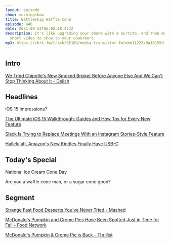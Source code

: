 ```yaml
---
layout: episode
show: morningshow
title: Battleship Waffle Cone
episode: 446
date: 2021-09-22T06:02:18.457Z
description: It's like upgrading your phone with a burrito, and then making a
  short video to show to your coworkers.
mp3: https://chrt.fm/track/9E18G/media.transistor.fm/ebe11223/9a18155d.mp3
---
```

## Intro

[We Tried Chipotle's New Smoked Brisket Before Anyone Else And We Can't Stop Thinking About It - Delish](https://apple.news/AJXDzQfCRSk2C2yTdcS5Cxw)

## Headlines

iOS 15 Impressions?

[The Ultimate iOS 15 Walkthrough: Guides and How Tos for Every New Feature](https://www.macrumors.com/guide/ultimate-ios-15-walkthrough/)

[Slack Is Trying to Replace Meetings With an Instagram Stories-Style Feature](https://gizmodo.com/slack-is-trying-to-replace-meetings-with-an-instagram-s-1847715716)

[Hallelujah, Amazon's New Kindles Finally Have USB-C](https://gizmodo.com/hallelujah-amazons-new-kindles-finally-have-usb-c-1847709997)

## Today's Special

National Ice Cream Cone Day

Are you a waffle cone man, or a sugar cone goon?

## Segment

[Strange Fast Food Desserts You've Never Tried - Mashed](https://apple.news/AMj7ZzlgmRNSvpVhrUMAFCw)

[McDonald's Pumpkin and Creme Pies Have Been Spotted Just in Time for Fall - Food Network](https://apple.news/A6fGkj9r1S-Kd5iMp49L4uQ)

[McDonald's Pumpkin & Creme Pie is Back - Thrillist](https://apple.news/A51_0tM4cSG--3iEmlGt0vw)